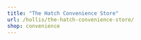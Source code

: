 ```yaml
---
title: "The Hatch Convenience Store"
url: /hollis/the-hatch-convenience-store/
shop: convenience
---
```

